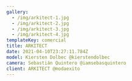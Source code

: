 ```yaml
---
gallery:
  - /img/arkitect-1.jpg
  - /img/arkitect-2.jpg
  - /img/arkitect-3.jpg
  - /img/arkitect-4.jpg
templateKey: comercial
title: ARKITECT
date: 2021-04-10T23:27:11.784Z
model: Kiersten Dolbec @kierstendolbec
camera: Sebastián Quintero @iamsebasquintero
client: ARKITECT @modaexito
---
```

